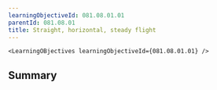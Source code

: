 ```yaml
---
learningObjectiveId: 081.08.01.01
parentId: 081.08.01
title: Straight, horizontal, steady flight
---
```


```tsx eval
<LearningOBjectives learningObjectiveId={081.08.01.01} />
```

## Summary
